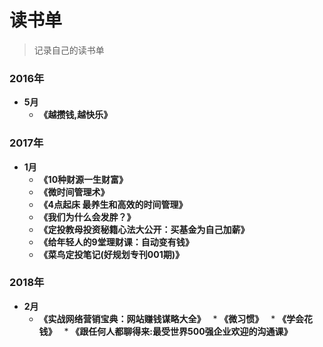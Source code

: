 # 读书单
>记录自己的读书单

### 2016年
* **5月**
    * **《越攒钱,越快乐》**

### 2017年
* **1月**
    * **《10种财源一生财富》**
    * **《微时间管理术》**
    * **《4点起床 最养生和高效的时间管理》**
    * **《我们为什么会发胖？》**
    * **《定投教母投资秘籍心法大公开：买基金为自己加薪》**
    * **《给年轻人的9堂理财课：自动变有钱》**
    * **《菜鸟定投笔记(好规划专刊001期)》**
    
### 2018年
* **2月**  
   * **《实战网络营销宝典：网站赚钱谋略大全》**
   * **《微习惯》**
   * **《学会花钱》**
   * **《跟任何人都聊得来:最受世界500强企业欢迎的沟通课》**
